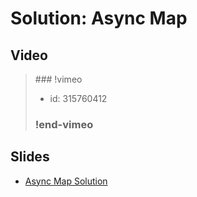 
# Solution: Async Map



## Video

<blockquote>
### !vimeo

* id: 315760412

### !end-vimeo
</blockquote>



## Slides

* [Async Map Solution](https://docs.google.com/a/hackreactor.com/presentation/d/1Hnszv3pXLNqkLnmsNg4ZIKMcwDDsJu_s0aPHPZVaVP4/embed?start=false&loop=false&delayms=3000)

